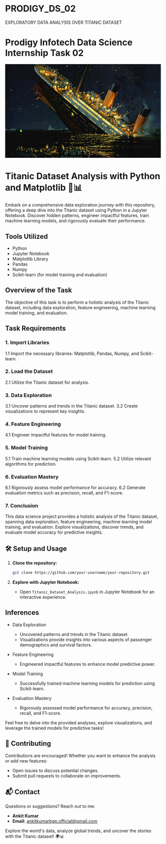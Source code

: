 # PRODIGY_DS_02
EXPLORATORY DATA ANALYSIS OVER TITANIC DATASET

# Prodigy Infotech Data Science Internship Task 02

<div align="center">
  <img src="https://github.com/gl-ankit-kumar/PRODIGY_DS_02/blob/main/Titanic.png" alt="Titanic Logo">
</div>

# Titanic Dataset Analysis with Python and Matplotlib 🚢📊

Embark on a comprehensive data exploration journey with this repository, offering a deep dive into the Titanic dataset using Python in a Jupyter Notebook. Discover hidden patterns, engineer impactful features, train machine learning models, and rigorously evaluate their performance.

## Tools Utilized
- Python
- Jupyter Notebook
- Matplotlib Library
- Pandas
- Numpy
- Scikit-learn (for model training and evaluation)

## Overview of the Task
The objective of this task is to perform a holistic analysis of the Titanic dataset, including data exploration, feature engineering, machine learning model training, and evaluation.

## Task Requirements

### 1. Import Libraries
1.1 Import the necessary libraries: Matplotlib, Pandas, Numpy, and Scikit-learn.

### 2. Load the Dataset
2.1 Utilize the Titanic dataset for analysis.

### 3. Data Exploration
3.1 Uncover patterns and trends in the Titanic dataset.
3.2 Create visualizations to represent key insights.

### 4. Feature Engineering
4.1 Engineer impactful features for model training.

### 5. Model Training
5.1 Train machine learning models using Scikit-learn.
5.2 Utilize relevant algorithms for prediction.

### 6. Evaluation Mastery
6.1 Rigorously assess model performance for accuracy.
6.2 Generate evaluation metrics such as precision, recall, and F1-score.

### 7. Conclusion
This data science project provides a holistic analysis of the Titanic dataset, spanning data exploration, feature engineering, machine learning model training, and evaluation. Explore visualizations, discover trends, and evaluate model accuracy for predictive insights.

## 🛠️ Setup and Usage

1. **Clone the repository:**
    ```bash
    git clone https://github.com/your-username/your-repository.git
    ```

2. **Explore with Jupyter Notebook:**
    - Open `Titanic_Dataset_Analysis.ipynb` in Jupyter Notebook for an interactive experience.

## Inferences
- Data Exploration
  - Uncovered patterns and trends in the Titanic dataset.
  - Visualizations provide insights into various aspects of passenger demographics and survival factors.

- Feature Engineering
  - Engineered impactful features to enhance model predictive power.

- Model Training
  - Successfully trained machine learning models for prediction using Scikit-learn.

- Evaluation Mastery
  - Rigorously assessed model performance for accuracy, precision, recall, and F1-score.

Feel free to delve into the provided analyses, explore visualizations, and leverage the trained models for predictive tasks!


## 🤝 Contributing

Contributions are encouraged! Whether you want to enhance the analysis or add new features:

- Open issues to discuss potential changes.
- Submit pull requests to collaborate on improvements.

## 📬 Contact

Questions or suggestions? Reach out to me:

- **Ankit Kumar**
- **Email:** [ankitkumarbgp.official@gmail.com](mailto:ankitkumarbgp.official@gmail.com)

Explore the world's data, analyze global trends, and uncover the stories with the Titanic dataset! 🌍📊
